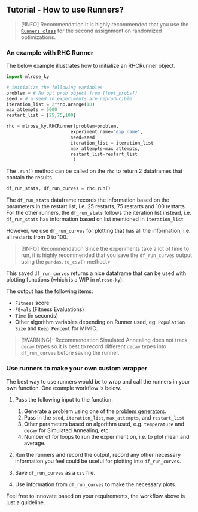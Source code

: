 ## Tutorial - How to use Runners?

>[!INFO] Recommendation
>It is highly recommended that you use the [`Runners class`](https://github.com/knakamura13/mlrose-ky/tree/main/src/mlrose_ky/runners) for the second assignment on randomized optimizations.
### An example with RHC Runner
The below example illustrates how to initialize an RHCRunner object.

```python
import mlrose_ky

# initialize the following variables
problem = # An opt prob object from [[opt_probs]]
seed = # a seed so experiments are reproducible
iteration_list = 2**np.arange(10)
max_attempts = 5000
restart_list = [25,75,100]

rhc = mlrose_ky.RHCRunner(problem=problem,
						experiment_name="exp_name",
						seed=seed
						iteration_list = iteration_list
						max_attempts=max_attempts,
						restart_list=restart_list
						 )
```

The `.run()` method can be called on the `rhc` to return 2 dataframes that contain the results.

```python
df_run_stats, df_run_curves = rhc.run()
```

The `df_run_stats` dataframe records the information based on  the parameters in the restart list, i.e. 25 restarts, 75 restarts and 100 restarts. For the other runners, the `df_run_stats` follows the iteration list instead, i.e. `df_run_stats` has information based on list mentioned in `iteration_list`

However, we use `df_run_curves` for plotting that has all the information, i.e. all restarts from 0 to 100.

>[!INFO] Recommendation
>Since the experiments take a lot of time to run, it is highly recommended that you save the  `df_run_curves` output using the `pandas.to_csv()` method.>

This saved `df_run_curves` returns a nice dataframe that can be used with plotting functions (which is a WIP in `mlrose-ky`).

The output has the following items:
- `Fitness` score
- `FEvals` (Fitness Evaluations)
- `Time` (in seconds)
- Other algorithm variables depending on Runner used, eg: `Population Size` and `Keep Percent` for MIMIC.

>[!WARNING]- Recommendation
> Simulated Annealing does not track `decay` types so it is best to record different `decay` types into `df_run_curves` before saving the runner.

### Use runners to make your own custom wrapper

The best way to use runners would be to wrap and call the runners in your own function. One example workflow is below.

1. Pass the following input to the function.
	1. Generate a problem using one of the [problem generators](https://github.com/knakamura13/mlrose-ky/tree/main/src/mlrose_ky/generators).
	2. Pass in the `seed`, `iteration_list`, `max_attempts`, and `restart_list`
	3. Other parameters based on algorithm used, e.g. `temperature` and `decay` for Simulated Annealing, etc.
	4. Number of for loops to run the experiment on, i.e. to plot mean and average.
	
2. Run the runners and record the output, record any other necessary information you feel could be useful for plotting into `df_run_curves`.

3. Save `df_run_curves` as a `csv` file.

4. Use information from `df_run_curves` to make the necessary plots.

Feel free to innovate based on your requirements, the workflow above is just a guideline.